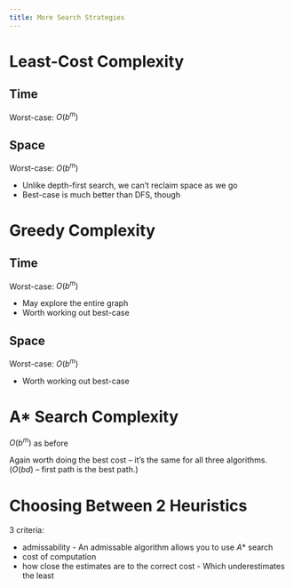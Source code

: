 ```yaml
---
title: More Search Strategies
---
```


# Least-Cost Complexity

## Time

Worst-case: $O(b^m)$

## Space

Worst-case: $O(b^m)$

- Unlike depth-first search, we can’t reclaim space as we go
- Best-case is much better than DFS, though

# Greedy Complexity

## Time

Worst-case: $O(b^m)$

- May explore the entire graph
- Worth working out best-case

## Space

Worst-case: $O(b^m)$

- Worth working out best-case

# A* Search Complexity

$O(b^m)$ as before

Again worth doing the best cost – it’s the same for all three algorithms. ($O(bd)$ – first path is the best path.)

# Choosing Between 2 Heuristics

3 criteria:

- admissability
        - An admissable algorithm allows you to use $A*$ search
- cost of computation
- how close the estimates are to the correct cost
        - Which underestimates the least
